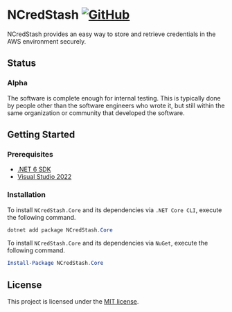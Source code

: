 ﻿# NCredStash [![GitHub](https://img.shields.io/github/license/kokhans/ncredstash?style=flat-square)](LICENSE)

NCredStash provides an easy way to store and retrieve credentials in the AWS environment securely.

## Status

### Alpha

The software is complete enough for internal testing. This is typically done by people other than the software engineers who wrote it, but still within the same organization or community that developed the software.

## Getting Started

### Prerequisites

- [.NET 6 SDK](https://dotnet.microsoft.com/en-us/download/dotnet/6.0)
- [Visual Studio 2022](https://visualstudio.microsoft.com/vs/)

### Installation

To install `NCredStash.Core` and its dependencies via `.NET Core CLI`, execute the following command.

```powershell
dotnet add package NCredStash.Core
```

To install `NCredStash.Core` and its dependencies via `NuGet`, execute the following command.

```powershell
Install-Package NCredStash.Core
```

## License

This project is licensed under the [MIT license](LICENSE).
